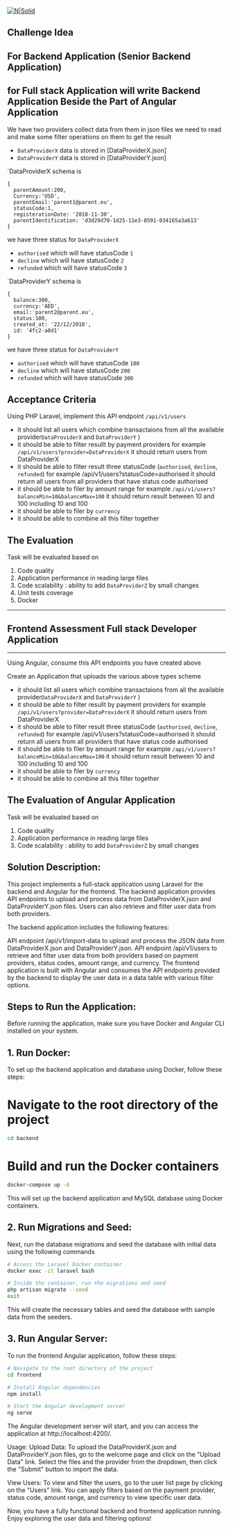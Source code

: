 [![N|Solid](https://s3.eu-west-2.amazonaws.com/parent-documents/assets/parent_logo.png)](http://parent.eu)

## Challenge Idea

## For Backend Application (Senior Backend Application) 
for Full stack Application will write Backend Application Beside the Part of Angular Application
---------------------------
We have two providers collect data from them in json files we need to read and make some filter operations on them to get the result


- `DataProviderX` data is stored in [DataProviderX.json]
- `DataProviderY` data is stored in [DataProviderY.json]


`DataProviderX  schema is 
```
{
  parentAmount:200,
  Currency:'USD',
  parentEmail:'parent1@parent.eu',
  statusCode:1,
  registerationDate: '2018-11-30',
  parentIdentification: 'd3d29d70-1d25-11e3-8591-034165a3a613'
}
```

we have three status for `DataProviderX` 

- `authorised` which will have statusCode `1`
- `decline` which will have statusCode `2`
- `refunded` which will have statusCode `3`


`DataProviderY  schema is 
```
{
  balance:300,
  currency:'AED',
  email:'parent2@parent.eu',
  status:100,
  created_at: '22/12/2018',
  id: '4fc2-a8d1'
}
```

we have three status for `DataProviderY` 

- `authorised` which will have statusCode `100`
- `decline` which will have statusCode `200`
- `refunded` which will have statusCode `300`


## Acceptance Criteria

Using PHP Laravel, implement this API endpoint `/api/v1/users`

- it should list all users which combine transactaions from all the available provider`DataProviderX` and `DataProviderY` )
- it should be able to filter resullt by payment providers for example `/api/v1/users?provider=DataProviderX` it should return users from DataProviderX
- it should be able to filter result three statusCode (`authorised`, `decline`, `refunded`) for example /api/v1/users?statusCode=authorised it should return all users from all providers that have status code authorised
- it should be able to filer by amount range for example `/api/v1/users?balanceMin=10&balanceMax=100` it should return result between 10 and 100 including 10 and 100
- it should be able to filer by `currency` 
- it should be able to combine all this filter together 

## The Evaluation

Task will be evaluated based on

1. Code quality
2. Application performance in reading large files 
3. Code scalability : ability to add  `DataProviderZ` by small changes
4. Unit tests coverage
5. Docker


---------------------------


## Frontend Assessment Full stack Developer Application
---------------------------

Using Angular, consume this API endpoints you have created above

Create an Application that uploads the various above types scheme

- it should list all users which combine transactaions from all the available provider`DataProviderX` and `DataProviderY` )
- it should be able to filter resullt by payment providers for example `/api/v1/users?provider=DataProviderX` it should return users from DataProviderX
- it should be able to filter result three statusCode (`authorised`, `decline`, `refunded`) for example /api/v1/users?statusCode=authorised it should return all users from all providers that have status code authorised
- it should be able to filer by amount range for example `/api/v1/users?balanceMin=10&balanceMax=100` it should return result between 10 and 100 including 10 and 100
- it should be able to filer by `currency` 
- it should be able to combine all this filter together 


## The Evaluation of Angular Application

Task will be evaluated based on

1. Code quality
2. Application performance in reading large files 
3. Code scalability : ability to add  `DataProviderZ` by small changes 


## Solution   Description:
This project implements a full-stack application using Laravel for the backend and Angular for the frontend. The backend application provides API endpoints to upload and process data from DataProviderX.json and DataProviderY.json files. Users can also retrieve and filter user data from both providers.

The backend application includes the following features:

API endpoint /api/v1/import-data to upload and process the JSON data from DataProviderX.json and DataProviderY.json.
API endpoint /api/v1/users to retrieve and filter user data from both providers based on payment providers, status codes, amount range, and currency.
The frontend application is built with Angular and consumes the API endpoints provided by the backend to display the user data in a data table with various filter options.

## Steps to Run the Application:
Before running the application, make sure you have Docker and Angular CLI installed on your system.

## 1. Run Docker:
To set up the backend application and database using Docker, follow these steps:
# Navigate to the root directory of the project

```bash
cd backend
```
# Build and run the Docker containers
```bash
docker-compose up -d
```

This will set up the backend application and MySQL database using Docker containers.

## 2. Run Migrations and Seed:
Next, run the database migrations and seed the database with initial data using the following commands
```bash
# Access the Laravel Docker container
docker exec -it laravel bash
```
```bash
# Inside the container, run the migrations and seed
php artisan migrate --seed
exit
```
This will create the necessary tables and seed the database with sample data from the seeders.

## 3. Run Angular Server:
To run the frontend Angular application, follow these steps:
```bash
# Navigate to the root directory of the project
cd frontend

# Install Angular dependencies
npm install

# Start the Angular development server
ng serve
```
The Angular development server will start, and you can access the application at http://localhost:4200/.

Usage:
Upload Data: To upload the DataProviderX.json and DataProviderY.json files, go to the welcome page and click on the "Upload Data" link. Select the files and the provider from the dropdown, then click the "Submit" button to import the data.

View Users: To view and filter the users, go to the user list page by clicking on the "Users" link. You can apply filters based on the payment provider, status code, amount range, and currency to view specific user data.

Now, you have a fully functional backend and frontend application running. Enjoy exploring the user data and filtering options!